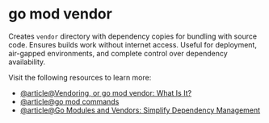 # go mod vendor

Creates `vendor` directory with dependency copies for bundling with source code. Ensures builds work without internet access. Useful for deployment, air-gapped environments, and complete control over dependency availability.

Visit the following resources to learn more:

- [@article@Vendoring, or go mod vendor: What Is It?](https://victoriametrics.com/blog/vendoring-go-mod-vendor/)
- [@article@go mod commands](https://blog.devtrovert.com/p/go-get-go-mod-tidy-commands)
- [@article@Go Modules and Vendors: Simplify Dependency Management](https://mahmoudaljadan.medium.com/go-modules-and-vendors-simplify-dependency-management-in-your-golang-project-a29689eb26b1)